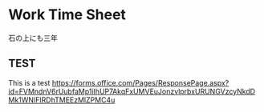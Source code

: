 # Work Time Sheet
石の上にも三年

## TEST

This is a test
https://forms.office.com/Pages/ResponsePage.aspx?id=FVMndnV6rUubfaMp1iIhUP7AkqFxUMVEuJonzvlprbxURUNGVzcyNkdDMk1WNlFIRDhTMEEzMlZPMC4u
